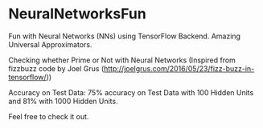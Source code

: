 # NeuralNetworksFun
Fun with Neural Networks (NNs) using TensorFlow Backend. Amazing Universal Approximators. 

Checking whether Prime or Not with Neural Networks (Inspired from fizzbuzz code by Joel Grus (http://joelgrus.com/2016/05/23/fizz-buzz-in-tensorflow/))

Accuracy on Test Data:
75% accuracy on Test Data with 100 Hidden Units and 81% with 1000 Hidden Units.

Feel free to check it out.
